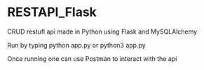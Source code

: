 # RESTAPI_Flask
CRUD restufl api made in Python using Flask and MySQLAlchemy

Run by typing python app.py or python3 app.py

Once running one can use Postman to interact with the api